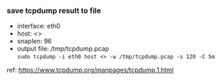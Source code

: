 ### save tcpdump result to file  
- interface: eth0
- host: <>
- snaplen: 96
- output file: /tmp/tcpdump.pcap  
`sudo tcpdump -i eth0 host <> -w /tmp/tcpdump.pcap -s 120 -C 5m`

ref: https://www.tcpdump.org/manpages/tcpdump.1.html